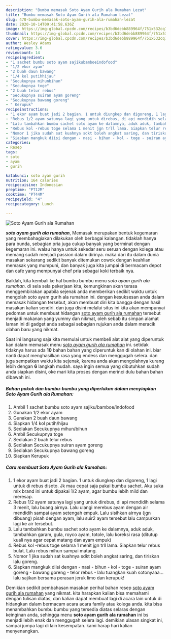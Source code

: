 ```yaml
---
description: "Bumbu memasak Soto Ayam Gurih ala Rumahan Lezat"
title: "Bumbu memasak Soto Ayam Gurih ala Rumahan Lezat"
slug: 470-bumbu-memasak-soto-ayam-gurih-ala-rumahan-lezat
date: 2020-10-14T09:41:58.636Z
image: https://img-global.cpcdn.com/recipes/b3bd6debb889964f/751x532cq70/soto-ayam-gurih-ala-rumahan-foto-resep-utama.jpg
thumbnail: https://img-global.cpcdn.com/recipes/b3bd6debb889964f/751x532cq70/soto-ayam-gurih-ala-rumahan-foto-resep-utama.jpg
cover: https://img-global.cpcdn.com/recipes/b3bd6debb889964f/751x532cq70/soto-ayam-gurih-ala-rumahan-foto-resep-utama.jpg
author: Wesley Adams
ratingvalue: 3.6
reviewcount: 14
recipeingredient:
- "1 sachet bumbu soto ayam sajikubamboeindofood"
- "1/2 ekor ayam"
- "2 buah daun bawang"
- "1/4 kol putihhijau"
- "Secukupnya mihunbihun"
- "Secukupnya toge"
- "2 buah telur rebus"
- "Secukupnya suiran ayam goreng"
- "Secukupnya bawang goreng"
- " Kerupuk"
recipeinstructions:
- "1 ekor ayam buat jadi 2 bagian. 1 untuk diungkep dan digoreng, 1 lagi untuk di rebus disoto. Jk mau cepat saja pakai bumbu sachet. Aku suka mix brand ini untuk dipakai 1/2 ayam, agar bumbu lebih mild dan meresap."
- "Rebus 1/2 ayam satunya lagi yang untuk direbus, di api mendidih selama 3 menit, lalu buang airnya. Lalu ulangi merebus ayam dengan air mendidih sampai ayam setengah empuk. Lalu sisihkan airnya (jgn dibuang) pisah dengan ayam, lalu suir2 ayam tersebut lalu campurkan lagi ke air tersebut."
- "Lalu tambahkan bumbu sachet soto ayam ke dalamnya, aduk aduk, tambahkan garam, gula, royco ayam, totole, lalu koreksi rasa (ditutup kuali nya agar cepat matang dan ayam empuk)"
- "Rebus kol -rebus toge selama 1 menit jgn trll lama. Siapkan telur rebus bulat. Lalu rebus mihun sampai matang."
- "Nomor 1 jika sudah sat kuahnya sdkt boleh angkat saring, dan tiriskan lalu goreng."
- "Siapkan mangkuk diisi dengan - nasi - bihun - kol - toge - suiran ayam goreng - bawang goreng - telor rebus - lalu tuangkan kuah sotonyaaa... lalu sajikan bersama perasan jeruk limo dan kerupuk!"
categories:
- Resep
tags:
- soto
- ayam
- gurih

katakunci: soto ayam gurih 
nutrition: 164 calories
recipecuisine: Indonesian
preptime: "PT12M"
cooktime: "PT44M"
recipeyield: "4"
recipecategory: Lunch

---
```



![Soto Ayam Gurih ala Rumahan](https://img-global.cpcdn.com/recipes/b3bd6debb889964f/751x532cq70/soto-ayam-gurih-ala-rumahan-foto-resep-utama.jpg)

<b><i>soto ayam gurih ala rumahan</i></b>, Memasak merupakan bentuk kegemaran yang membahagiakan dilakukan oleh berbagai kalangan. tidaklah hanya para bunda, sebagian pria juga cukup banyak yang berminat dengan kegemaran ini. walau hanya untuk sekedar seru seruan dengan kolega atau memang sudah menjadi passion dalam dirinya. maka dari itu dalam dunia masakan sekarang sedikit banyak ditemukan cowok dengan keahlian memasak yang mumpuni, dan banyak juga kita jumpai di bermacam depot dan cafe yang mempunyai chef pria sebagai koki terbaik nya.



Baiklah, kita kembali ke hal bumbu bumbu menu <i>soto ayam gurih ala rumahan</i>. di sela sela pekerjaan kita, kemungkinan akan terasa menggembirakan apabila sejenak anda memberikan sedikit waktu untuk mengolah soto ayam gurih ala rumahan ini. dengan kesuksesan anda dalam memasak hidangan tersebut, akan membuat diri kita bangga dengan hasil masakan kalian sendiri. dan juga disini melalui situs ini kita akan mempunyai pedoman untuk membuat hidangan <u>soto ayam gurih ala rumahan</u> tersebut menjadi makanan yang yummy dan nikmat, oleh sebab itu simpan alamat laman ini di gadget anda sebagai sebagian rujukan anda dalam meracik olahan baru yang nikmat.


Saat ini langsung saja kita memulai untuk membeli alat alat yang diperuntuk kan dalam memasak menu <u><i>soto ayam gurih ala rumahan</i></u> ini. setidak tidaknya harus ada <b>10</b> bahan bahan yang diperuntuk kan di olahan ini. biar nanti dapat menghasilkan rasa yang endess dan menggugah selera. dan juga sempatkan waktu kita sejenak, karena anda akan mengolahnya kurang lebih dengan <b>6</b> langkah mudah. saya ingin semua yang dibutuhkan sudah anda siapkan disini, oke mari kita proses dengan merinci dulu bahan bahan dibawah ini.

<!--inarticleads1-->

##### Bahan pokok dan bumbu-bumbu yang diperlukan dalam menyiapkan Soto Ayam Gurih ala Rumahan:

1. Ambil 1 sachet bumbu soto ayam sajiku/bamboe/indofood
1. Gunakan 1/2 ekor ayam
1. Gunakan 2 buah daun bawang
1. Siapkan 1/4 kol putih/hijau
1. Sediakan Secukupnya mihun/bihun
1. Ambil Secukupnya toge
1. Sediakan 2 buah telur rebus
1. Sediakan Secukupnya suiran ayam goreng
1. Sediakan Secukupnya bawang goreng
1. Siapkan  Kerupuk




<!--inarticleads2-->

##### Cara membuat Soto Ayam Gurih ala Rumahan:

1. 1 ekor ayam buat jadi 2 bagian. 1 untuk diungkep dan digoreng, 1 lagi untuk di rebus disoto. Jk mau cepat saja pakai bumbu sachet. Aku suka mix brand ini untuk dipakai 1/2 ayam, agar bumbu lebih mild dan meresap.
1. Rebus 1/2 ayam satunya lagi yang untuk direbus, di api mendidih selama 3 menit, lalu buang airnya. Lalu ulangi merebus ayam dengan air mendidih sampai ayam setengah empuk. Lalu sisihkan airnya (jgn dibuang) pisah dengan ayam, lalu suir2 ayam tersebut lalu campurkan lagi ke air tersebut.
1. Lalu tambahkan bumbu sachet soto ayam ke dalamnya, aduk aduk, tambahkan garam, gula, royco ayam, totole, lalu koreksi rasa (ditutup kuali nya agar cepat matang dan ayam empuk)
1. Rebus kol -rebus toge selama 1 menit jgn trll lama. Siapkan telur rebus bulat. Lalu rebus mihun sampai matang.
1. Nomor 1 jika sudah sat kuahnya sdkt boleh angkat saring, dan tiriskan lalu goreng.
1. Siapkan mangkuk diisi dengan - nasi - bihun - kol - toge - suiran ayam goreng - bawang goreng - telor rebus - lalu tuangkan kuah sotonyaaa... lalu sajikan bersama perasan jeruk limo dan kerupuk!




Demikian sedikit pembahasan masakan perihal bahan resep <u>soto ayam gurih ala rumahan</u> yang nikmat. kita harapkan kalian bisa memahami dengan tulisan diatas, dan kalian dapat membuat lagi di acara lain untuk di hidangkan dalam bermacam acara acara family atau kolega anda. kita bisa menambahkan bumbu bumbu yang tersedia diatas selaras dengan keinginan anda, sehingga menu <b>soto ayam gurih ala rumahan</b> ini bs menjadi lebih enak dan menggugah selera lagi. demikian ulasan singkat ini, sampai jumpa lagi di lain kesempatan. kami harap hari kalian menyenangkan.
